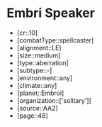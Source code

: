 
# Embri Speaker

- [cr::10]
- [combatType::spellcaster]
- [alignment::LE]
- [size::medium]
- [type::aberration]
- [subtype::-]
- [environment::any]
- [climate::any]
- [planet::Embroi]
- [organization::['solitary']]
- [source::AA2]
- [page::48]
